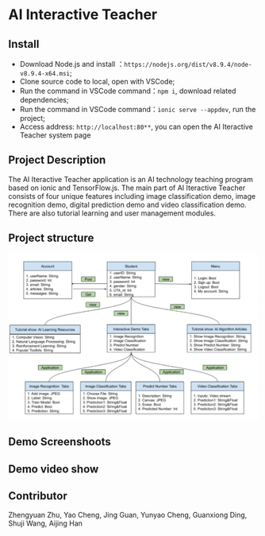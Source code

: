 # AI Interactive Teacher

## Install
- Download Node.js and install ：`https://nodejs.org/dist/v8.9.4/node-v8.9.4-x64.msi`;
- Clone source code to local, open with VSCode;
- Run the command in VSCode command：`npm i`, download related dependencies;
- Run the command in VSCode command：`ionic serve --appdev`, run the project;
- Access address: `http://localhost:80**`, you can open the AI Iteractive Teacher system page

## Project Description
The AI ​​Iteractive Teacher application is an AI technology teaching program based on ionic and TensorFlow.js. The main part of AI Iteractive Teacher consists of four unique features including image classification demo, image recognition demo, digital prediction demo and video classification demo. There are also tutorial learning and user management modules.

## Project structure
![project struct](src\assets\img\readme-proj-structure.png)

## Demo Screenshoots

## Demo video show

## Contributor
Zhengyuan Zhu, Yao Cheng, Jing Guan, Yunyao Cheng, Guanxiong Ding, Shuji Wang, Aijing Han